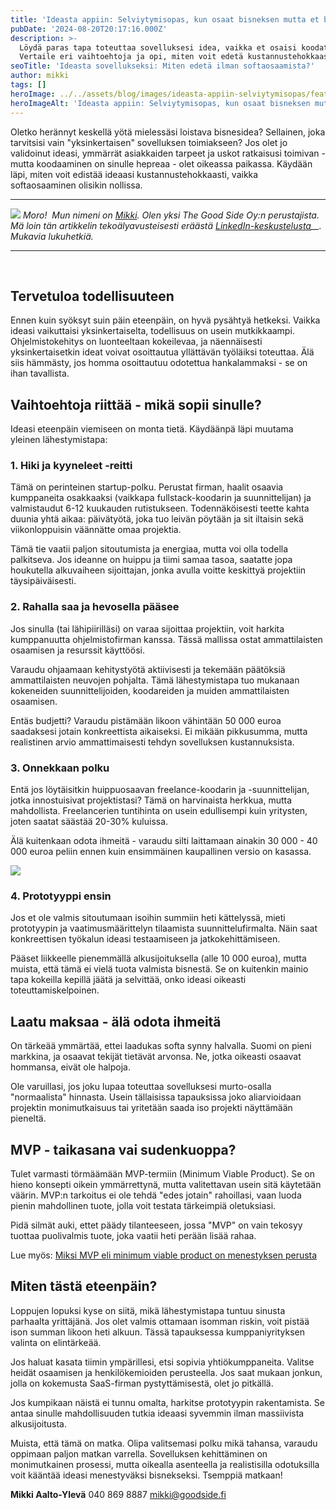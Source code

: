 ```yaml
---
title: 'Ideasta appiin: Selviytymisopas, kun osaat bisneksen mutta et bittiä'
pubDate: '2024-08-20T20:17:16.000Z'
description: >-
  Löydä paras tapa toteuttaa sovelluksesi idea, vaikka et osaisi koodata.
  Vertaile eri vaihtoehtoja ja opi, miten voit edetä kustannustehokkaasti.
seoTitle: 'Ideasta sovellukseksi: Miten edetä ilman softaosaamista?'
author: mikki
tags: []
heroImage: ../../assets/blog/images/ideasta-appiin-selviytymisopas/featured.webp
heroImageAlt: 'Ideasta appiin: Selviytymisopas, kun osaat bisneksen mutta et bittiä'
---
```


Oletko herännyt keskellä yötä mielessäsi loistava bisnesidea? Sellainen, joka tarvitsisi vain "yksinkertaisen" sovelluksen toimiakseen? Jos olet jo validoinut ideasi, ymmärrät asiakkaiden tarpeet ja uskot ratkaisusi toimivan - mutta koodaaminen on sinulle hepreaa - olet oikeassa paikassa. Käydään läpi, miten voit edistää ideaasi kustannustehokkaasti, vaikka softaosaaminen olisikin nollissa.

* * *

![](/images/blog/ideasta-appiin-selviytymisopas/mikki-goodside-300x300.png) _Moro!_  _Mun nimeni on [Mikki](https://www.linkedin.com/in/mikkiaaltoyleva/). Olen yksi The Good Side Oy:n perustajista. Mä loin tän artikkelin_ _tekoälyavusteisesti eräästä [LinkedIn-keskustelusta](https://www.linkedin.com/feed/update/urn:li:activity:7231712735481233409?commentUrn=urn%3Ali%3Acomment%3A%28activity%3A7231712735481233409%2C7231743693899071488%29&dashCommentUrn=urn%3Ali%3Afsd_comment%3A%287231743693899071488%2Curn%3Ali%3Aactivity%3A7231712735481233409%29)__. Mukavia lukuhetkiä._

* * *

 

## Tervetuloa todellisuuteen

Ennen kuin syöksyt suin päin eteenpäin, on hyvä pysähtyä hetkeksi. Vaikka ideasi vaikuttaisi yksinkertaiselta, todellisuus on usein mutkikkaampi. Ohjelmistokehitys on luonteeltaan kokeilevaa, ja näennäisesti yksinkertaisetkin ideat voivat osoittautua yllättävän työläiksi toteuttaa. Älä siis hämmästy, jos homma osoittautuu odotettua hankalammaksi - se on ihan tavallista.

## Vaihtoehtoja riittää - mikä sopii sinulle?

Ideasi eteenpäin viemiseen on monta tietä. Käydäänpä läpi muutama yleinen lähestymistapa:

### 1\. Hiki ja kyyneleet -reitti

Tämä on perinteinen startup-polku. Perustat firman, haalit osaavia kumppaneita osakkaaksi (vaikkapa fullstack-koodarin ja suunnittelijan) ja valmistaudut 6-12 kuukauden rutistukseen. Todennäköisesti teette kahta duunia yhtä aikaa: päivätyötä, joka tuo leivän pöytään ja sit iltaisin sekä viikonloppuisin väännätte omaa projektia.

Tämä tie vaatii paljon sitoutumista ja energiaa, mutta voi olla todella palkitseva. Jos ideanne on huippu ja tiimi samaa tasoa, saatatte jopa houkutella alkuvaiheen sijoittajan, jonka avulla voitte keskittyä projektiin täysipäiväisesti.

### 2\. Rahalla saa ja hevosella pääsee

Jos sinulla (tai lähipiirilläsi) on varaa sijoittaa projektiin, voit harkita kumppanuutta ohjelmistofirman kanssa. Tässä mallissa ostat ammattilaisten osaamisen ja resurssit käyttöösi.

Varaudu ohjaamaan kehitystyötä aktiivisesti ja tekemään päätöksiä ammattilaisten neuvojen pohjalta. Tämä lähestymistapa tuo mukanaan kokeneiden suunnittelijoiden, koodareiden ja muiden ammattilaisten osaamisen.

Entäs budjetti? Varaudu pistämään likoon vähintään 50 000 euroa saadaksesi jotain konkreettista aikaiseksi. Ei mikään pikkusumma, mutta realistinen arvio ammattimaisesti tehdyn sovelluksen kustannuksista.

### 3\. Onnekkaan polku

Entä jos löytäisitkin huippuosaavan freelance-koodarin ja -suunnittelijan, jotka innostuisivat projektistasi? Tämä on harvinaista herkkua, mutta mahdollista. Freelancerien tuntihinta on usein edullisempi kuin yritysten, joten saatat säästää 20-30% kuluissa.

Älä kuitenkaan odota ihmeitä - varaudu silti laittamaan ainakin 30 000 - 40 000 euroa peliin ennen kuin ensimmäinen kaupallinen versio on kasassa.

![](/images/blog/ideasta-appiin-selviytymisopas/naisyrittaja-uusi-liiketoimintakonsepti.png)

### 4\. Prototyyppi ensin

Jos et ole valmis sitoutumaan isoihin summiin heti kättelyssä, mieti prototyypin ja vaatimusmäärittelyn tilaamista suunnittelufirmalta. Näin saat konkreettisen työkalun ideasi testaamiseen ja jatkokehittämiseen.

Pääset liikkeelle pienemmällä alkusijoituksella (alle 10 000 euroa), mutta muista, että tämä ei vielä tuota valmista bisnestä. Se on kuitenkin mainio tapa kokeilla kepillä jäätä ja selvittää, onko ideasi oikeasti toteuttamiskelpoinen.

## Laatu maksaa - älä odota ihmeitä

On tärkeää ymmärtää, ettei laadukas softa synny halvalla. Suomi on pieni markkina, ja osaavat tekijät tietävät arvonsa. Ne, jotka oikeasti osaavat hommansa, eivät ole halpoja.

Ole varuillasi, jos joku lupaa toteuttaa sovelluksesi murto-osalla "normaalista" hinnasta. Usein tällaisissa tapauksissa joko aliarvioidaan projektin monimutkaisuus tai yritetään saada iso projekti näyttämään pieneltä.

## MVP - taikasana vai sudenkuoppa?

Tulet varmasti törmäämään MVP-termiin (Minimum Viable Product). Se on hieno konsepti oikein ymmärrettynä, mutta valitettavan usein sitä käytetään väärin. MVP:n tarkoitus ei ole tehdä "edes jotain" rahoillasi, vaan luoda pienin mahdollinen tuote, jolla voit testata tärkeimpiä oletuksiasi.

Pidä silmät auki, ettet päädy tilanteeseen, jossa "MVP" on vain tekosyy tuottaa puolivalmis tuote, joka vaatii heti perään lisää rahaa.

Lue myös: [Miksi MVP eli minimum viable product on menestyksen perusta](https://goodside.fi/miksi-mvp-on-menestyksen-perusta/)

## Miten tästä eteenpäin?

Loppujen lopuksi kyse on siitä, mikä lähestymistapa tuntuu sinusta parhaalta yrittäjänä. Jos olet valmis ottamaan isomman riskin, voit pistää ison summan likoon heti alkuun. Tässä tapauksessa kumppaniyrityksen valinta on elintärkeää.

Jos haluat kasata tiimin ympärillesi, etsi sopivia yhtiökumppaneita. Valitse heidät osaamisen ja henkilökemioiden perusteella. Jos saat mukaan jonkun, jolla on kokemusta SaaS-firman pystyttämisestä, olet jo pitkällä.

Jos kumpikaan näistä ei tunnu omalta, harkitse prototyypin rakentamista. Se antaa sinulle mahdollisuuden tutkia ideaasi syvemmin ilman massiivista alkusijoitusta.

Muista, että tämä on matka. Olipa valitsemasi polku mikä tahansa, varaudu oppimaan paljon matkan varrella. Sovelluksen kehittäminen on monimutkainen prosessi, mutta oikealla asenteella ja realistisilla odotuksilla voit kääntää ideasi menestyväksi bisnekseksi. Tsemppiä matkaan!

**Mikki Aalto-Ylevä** 040 869 8887 mikki@goodside.fi